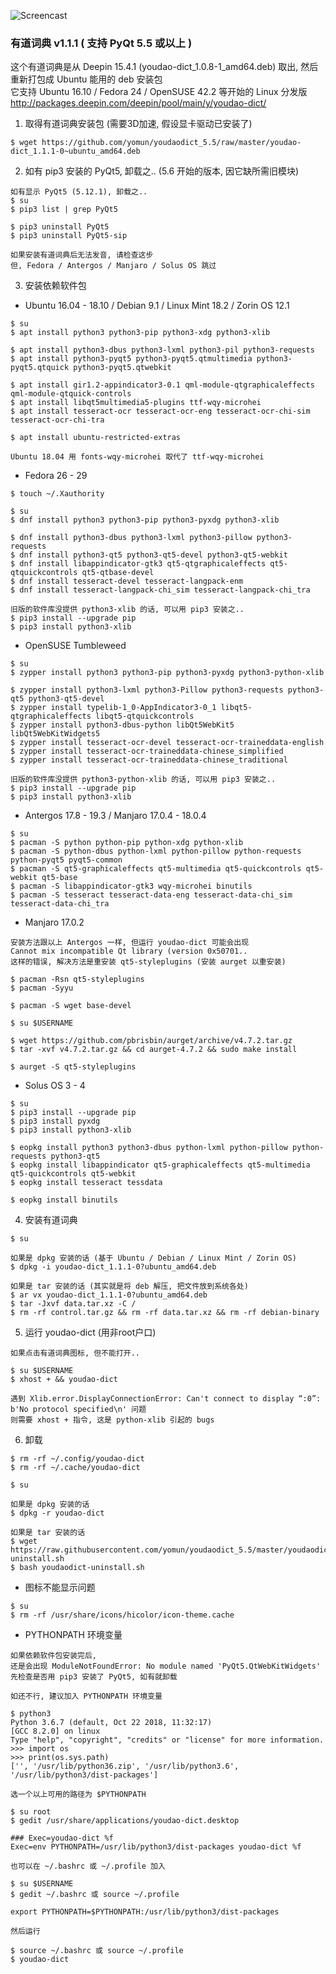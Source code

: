 ![Screencast](https://2.bp.blogspot.com/-a1ldr3X2U1s/WZAIrNamPxI/AAAAAAAAAjw/CGVeNEUzjWk2pK71C4PwuMIzRFwc9ROawCLcBGAs/s1600/youdao.png)
### 有道词典 v1.1.1 ( 支持 PyQt 5.5 或以上 )
这个有道词典是从 Deepin 15.4.1 (youdao-dict_1.0.8-1_amd64.deb) 取出, 然后重新打包成 Ubuntu 能用的 deb 安装包<br>
它支持 Ubuntu 16.10 / Fedora 24 / OpenSUSE 42.2 等开始的 Linux 分发版<br>
http://packages.deepin.com/deepin/pool/main/y/youdao-dict/

1) 取得有道词典安装包 (需要3D加速, 假设显卡驱动已安装了)
```
$ wget https://github.com/yomun/youdaodict_5.5/raw/master/youdao-dict_1.1.1-0~ubuntu_amd64.deb
```
2) 如有 pip3 安装的 PyQt5, 卸载之.. (5.6 开始的版本, 因它缺所需旧模块)
```
如有显示 PyQt5 (5.12.1), 卸载之..
$ su
$ pip3 list | grep PyQt5

$ pip3 uninstall PyQt5
$ pip3 uninstall PyQt5-sip

如果安装有道词典后无法发音, 请检查这步
但, Fedora / Antergos / Manjaro / Solus OS 跳过
```
3) 安装依赖软件包
- Ubuntu 16.04 - 18.10 / Debian 9.1 / Linux Mint 18.2 / Zorin OS 12.1
```
$ su
$ apt install python3 python3-pip python3-xdg python3-xlib

$ apt install python3-dbus python3-lxml python3-pil python3-requests
$ apt install python3-pyqt5 python3-pyqt5.qtmultimedia python3-pyqt5.qtquick python3-pyqt5.qtwebkit

$ apt install gir1.2-appindicator3-0.1 qml-module-qtgraphicaleffects qml-module-qtquick-controls
$ apt install libqt5multimedia5-plugins ttf-wqy-microhei
$ apt install tesseract-ocr tesseract-ocr-eng tesseract-ocr-chi-sim tesseract-ocr-chi-tra

$ apt install ubuntu-restricted-extras

Ubuntu 18.04 用 fonts-wqy-microhei 取代了 ttf-wqy-microhei
```
- Fedora 26 - 29
```
$ touch ~/.Xauthority

$ su
$ dnf install python3 python3-pip python3-pyxdg python3-xlib

$ dnf install python3-dbus python3-lxml python3-pillow python3-requests
$ dnf install python3-qt5 python3-qt5-devel python3-qt5-webkit
$ dnf install libappindicator-gtk3 qt5-qtgraphicaleffects qt5-qtquickcontrols qt5-qtbase-devel
$ dnf install tesseract-devel tesseract-langpack-enm
$ dnf install tesseract-langpack-chi_sim tesseract-langpack-chi_tra

旧版的软件库没提供 python3-xlib 的话, 可以用 pip3 安装之..
$ pip3 install --upgrade pip
$ pip3 install python3-xlib
```
- OpenSUSE Tumbleweed
```
$ su
$ zypper install python3 python3-pip python3-pyxdg python3-python-xlib

$ zypper install python3-lxml python3-Pillow python3-requests python3-qt5 python3-qt5-devel
$ zypper install typelib-1_0-AppIndicator3-0_1 libqt5-qtgraphicaleffects libqt5-qtquickcontrols
$ zypper install python3-dbus-python libQt5WebKit5 libQt5WebKitWidgets5
$ zypper install tesseract-ocr-devel tesseract-ocr-traineddata-english
$ zypper install tesseract-ocr-traineddata-chinese_simplified
$ zypper install tesseract-ocr-traineddata-chinese_traditional

旧版的软件库没提供 python3-python-xlib 的话, 可以用 pip3 安装之..
$ pip3 install --upgrade pip
$ pip3 install python3-xlib
```
- Antergos 17.8 - 19.3 / Manjaro 17.0.4 - 18.0.4
```
$ su
$ pacman -S python python-pip python-xdg python-xlib
$ pacman -S python-dbus python-lxml python-pillow python-requests python-pyqt5 pyqt5-common
$ pacman -S qt5-graphicaleffects qt5-multimedia qt5-quickcontrols qt5-webkit qt5-base
$ pacman -S libappindicator-gtk3 wqy-microhei binutils
$ pacman -S tesseract tesseract-data-eng tesseract-data-chi_sim tesseract-data-chi_tra
```
- Manjaro 17.0.2
```
安装方法跟以上 Antergos 一样, 但运行 youdao-dict 可能会出现
Cannot mix incompatible Qt library (version 0x50701..
这样的错误, 解决方法是重安装 qt5-styleplugins (安装 aurget 以重安装)

$ pacman -Rsn qt5-styleplugins
$ pacman -Syyu

$ pacman -S wget base-devel

$ su $USERNAME

$ wget https://github.com/pbrisbin/aurget/archive/v4.7.2.tar.gz
$ tar -xvf v4.7.2.tar.gz && cd aurget-4.7.2 && sudo make install

$ aurget -S qt5-styleplugins
```
- Solus OS 3 - 4
```
$ su
$ pip3 install --upgrade pip
$ pip3 install pyxdg
$ pip3 install python3-xlib

$ eopkg install python3 python3-dbus python-lxml python-pillow python-requests python3-qt5
$ eopkg install libappindicator qt5-graphicaleffects qt5-multimedia qt5-quickcontrols qt5-webkit
$ eopkg install tesseract tessdata

$ eopkg install binutils
```
4) 安装有道词典
```
$ su

如果是 dpkg 安装的话 (基于 Ubuntu / Debian / Linux Mint / Zorin OS)
$ dpkg -i youdao-dict_1.1.1-0?ubuntu_amd64.deb

如果是 tar 安装的话 (其实就是将 deb 解压, 把文件放到系统各处)
$ ar vx youdao-dict_1.1.1-0?ubuntu_amd64.deb
$ tar -Jxvf data.tar.xz -C /
$ rm -rf control.tar.gz && rm -rf data.tar.xz && rm -rf debian-binary
```
5) 运行 youdao-dict (用非root户口)
```
如果点击有道词典图标, 但不能打开..

$ su $USERNAME
$ xhost + && youdao-dict

遇到 Xlib.error.DisplayConnectionError: Can't connect to display “:0”: b'No protocol specified\n' 问题
则需要 xhost + 指令, 这是 python-xlib 引起的 bugs
```
6) 卸载
```
$ rm -rf ~/.config/youdao-dict
$ rm -rf ~/.cache/youdao-dict

$ su

如果是 dpkg 安装的话
$ dpkg -r youdao-dict

如果是 tar 安装的话
$ wget https://raw.githubusercontent.com/yomun/youdaodict_5.5/master/youdaodict-uninstall.sh
$ bash youdaodict-uninstall.sh
```
- 图标不能显示问题
```
$ su
$ rm -rf /usr/share/icons/hicolor/icon-theme.cache
```
- PYTHONPATH 环境变量
```
如果依赖软件包安装完后,
还是会出现 ModuleNotFoundError: No module named 'PyQt5.QtWebKitWidgets'
先检查是否用 pip3 安装了 PyQt5, 如有就卸载

如还不行, 建议加入 PYTHONPATH 环境变量

$ python3
Python 3.6.7 (default, Oct 22 2018, 11:32:17) 
[GCC 8.2.0] on linux
Type "help", "copyright", "credits" or "license" for more information.
>>> import os
>>> print(os.sys.path)
['', '/usr/lib/python36.zip', '/usr/lib/python3.6', '/usr/lib/python3/dist-packages']

选一个以上可用的路径为 $PYTHONPATH

$ su root
$ gedit /usr/share/applications/youdao-dict.desktop

### Exec=youdao-dict %f
Exec=env PYTHONPATH=/usr/lib/python3/dist-packages youdao-dict %f

也可以在 ~/.bashrc 或 ~/.profile 加入

$ su $USERNAME
$ gedit ~/.bashrc 或 source ~/.profile

export PYTHONPATH=$PYTHONPATH:/usr/lib/python3/dist-packages

然后运行

$ source ~/.bashrc 或 source ~/.profile
$ youdao-dict
```

